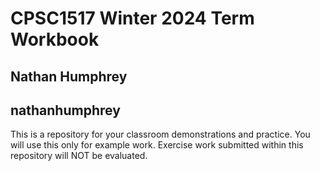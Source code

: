# CPSC1517 Winter 2024 Term Workbook

## Nathan Humphrey

## nathanhumphrey

This is a repository for your classroom demonstrations and practice. You will use this only for example work. Exercise work submitted within this repository will NOT be evaluated.

